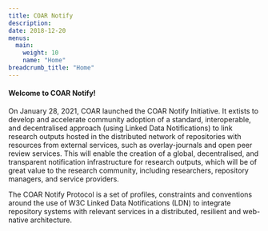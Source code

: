 ```yaml
---
title: COAR Notify
description:
date: 2018-12-20
menus:
  main:
    weight: 10
    name: "Home"
breadcrumb_title: "Home"
---
```


#### Welcome to COAR Notify!

On January 28, 2021, COAR launched the COAR Notify Initiative. It extists to develop and accelerate community adoption of a standard, interoperable, and decentralised approach (using Linked Data Notifications) to link research outputs hosted in the distributed network of repositories with resources from external services, such as overlay-journals and open peer review services. This will enable the creation of a global, decentralised, and transparent notification infrastructure for research outputs, which will be of great value to the research community, including researchers, repository managers, and service providers.

The COAR Notify Protocol is a set of profiles, constraints and conventions around the use of W3C Linked Data Notifications (LDN) to integrate repository systems with relevant services in a distributed, resilient and web-native architecture.